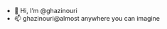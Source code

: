 - 👋 Hi, I’m @ghazinouri
- 📫 ghazinouri@almost anywhere you can imagine

<!---
ghazinouri/ghazinouri is a ✨ special ✨ repository because its `README.md` (this file) appears on your GitHub profile.
You can click the Preview link to take a look at your changes.
--->
